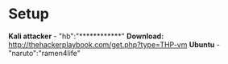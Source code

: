 # Setup

**Kali attacker** - "hb":"************" **Download:** http://thehackerplaybook.com/get.php?type=THP-vm
**Ubuntu** - "naruto":"ramen4life"
